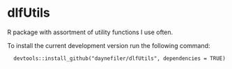 # dlfUtils
R package with assortment of utility functions I use often. 

To install the current development version run the following command:		

      devtools::install_github("daynefiler/dlfUtils", dependencies = TRUE)
